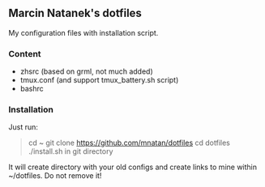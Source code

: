 ## Marcin Natanek's dotfiles

My configuration files with installation script.

### Content

* zhsrc (based on grml, not much added)
* tmux.conf (and support tmux_battery.sh script)
* bashrc

### Installation
Just run:

>cd ~
>git clone https://github.com/mnatan/dotfiles
>cd dotfiles
>./install.sh in git directory

It will create directory with your old configs and create links to mine within ~/dotfiles. Do not remove it!

